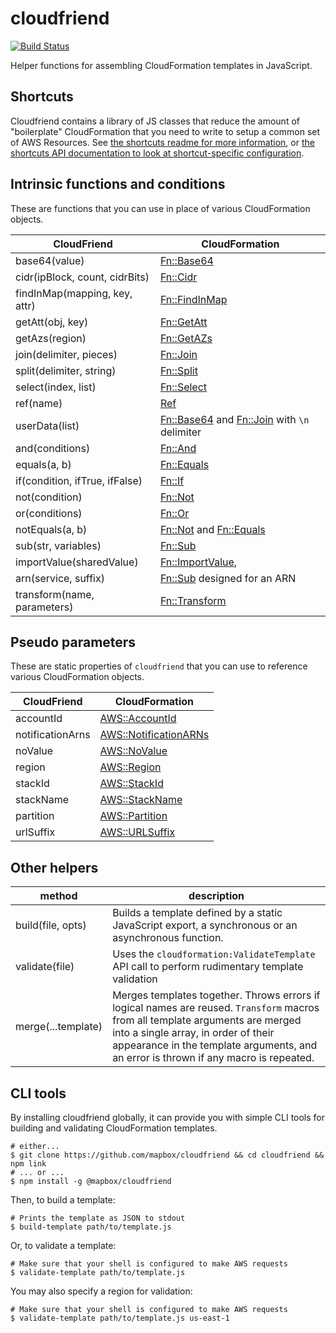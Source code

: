 # cloudfriend

[![Build Status](https://travis-ci.com/mapbox/cloudfriend.svg?branch=master)](https://travis-ci.com/mapbox/cloudfriend)

Helper functions for assembling CloudFormation templates in JavaScript.

## Shortcuts

Cloudfriend contains a library of JS classes that reduce the amount of "boilerplate" CloudFormation that you need to write to setup a common set of AWS Resources. See [the shortcuts readme for more information](./lib/shortcuts/readme.md), or [the shortcuts API documentation to look at shortcut-specific configuration](./lib/shortcuts/api.md).

## Intrinsic functions and conditions

These are functions that you can use in place of various CloudFormation objects.

CloudFriend | CloudFormation
--- | ---
base64(value) | [Fn::Base64](http://docs.aws.amazon.com/AWSCloudFormation/latest/UserGuide/intrinsic-function-reference-base64.html)
cidr(ipBlock, count, cidrBits) | [Fn::Cidr](https://docs.aws.amazon.com/AWSCloudFormation/latest/UserGuide/intrinsic-function-reference-cidr.html)
findInMap(mapping, key, attr) | [Fn::FindInMap](http://docs.aws.amazon.com/AWSCloudFormation/latest/UserGuide/intrinsic-function-reference-findinmap.html)
getAtt(obj, key) | [Fn::GetAtt](http://docs.aws.amazon.com/AWSCloudFormation/latest/UserGuide/intrinsic-function-reference-getatt.html)
getAzs(region) | [Fn::GetAZs](http://docs.aws.amazon.com/AWSCloudFormation/latest/UserGuide/intrinsic-function-reference-getavailabilityzones.html)
join(delimiter, pieces) | [Fn::Join](http://docs.aws.amazon.com/AWSCloudFormation/latest/UserGuide/intrinsic-function-reference-join.html)
split(delimiter, string) | [Fn::Split](https://docs.aws.amazon.com/AWSCloudFormation/latest/UserGuide/intrinsic-function-reference-split.html)
select(index, list) | [Fn::Select](http://docs.aws.amazon.com/AWSCloudFormation/latest/UserGuide/intrinsic-function-reference-select.html)
ref(name) | [Ref](http://docs.aws.amazon.com/AWSCloudFormation/latest/UserGuide/intrinsic-function-reference-ref.html)
userData(list) | [Fn::Base64](http://docs.aws.amazon.com/AWSCloudFormation/latest/UserGuide/intrinsic-function-reference-base64.html) and [Fn::Join](http://docs.aws.amazon.com/AWSCloudFormation/latest/UserGuide/intrinsic-function-reference-join.html) with `\n` delimiter
and(conditions) | [Fn::And](http://docs.aws.amazon.com/AWSCloudFormation/latest/UserGuide/intrinsic-function-reference-conditions.html#d0e121706)
equals(a, b) | [Fn::Equals](http://docs.aws.amazon.com/AWSCloudFormation/latest/UserGuide/intrinsic-function-reference-conditions.html#d0e121788)
if(condition, ifTrue, ifFalse) | [Fn::If](http://docs.aws.amazon.com/AWSCloudFormation/latest/UserGuide/intrinsic-function-reference-conditions.html#d0e121863)
not(condition) | [Fn::Not](http://docs.aws.amazon.com/AWSCloudFormation/latest/UserGuide/intrinsic-function-reference-conditions.html#d0e122042)
or(conditions) | [Fn::Or](http://docs.aws.amazon.com/AWSCloudFormation/latest/UserGuide/intrinsic-function-reference-conditions.html#d0e122130)
notEquals(a, b) | [Fn::Not](http://docs.aws.amazon.com/AWSCloudFormation/latest/UserGuide/intrinsic-function-reference-conditions.html#d0e122042) and [Fn::Equals](http://docs.aws.amazon.com/AWSCloudFormation/latest/UserGuide/intrinsic-function-reference-conditions.html#d0e121788)
sub(str, variables) | [Fn::Sub](http://docs.aws.amazon.com/AWSCloudFormation/latest/UserGuide/intrinsic-function-reference-sub.html)
importValue(sharedValue) | [Fn::ImportValue](http://docs.aws.amazon.com/AWSCloudFormation/latest/UserGuide/intrinsic-function-reference-importvalue.html),
arn(service, suffix) | [Fn::Sub](http://docs.aws.amazon.com/AWSCloudFormation/latest/UserGuide/intrinsic-function-reference-sub.html) designed for an ARN
transform(name, parameters) | [Fn::Transform](https://docs.aws.amazon.com/AWSCloudFormation/latest/UserGuide/intrinsic-function-reference-transform.html)

## Pseudo parameters

These are static properties of `cloudfriend` that you can use to reference various CloudFormation objects.

CloudFriend | CloudFormation
--- | ---
accountId | [AWS::AccountId](http://docs.aws.amazon.com/AWSCloudFormation/latest/UserGuide/pseudo-parameter-reference.html)
notificationArns | [AWS::NotificationARNs](http://docs.aws.amazon.com/AWSCloudFormation/latest/UserGuide/pseudo-parameter-reference.html)
noValue | [AWS::NoValue](http://docs.aws.amazon.com/AWSCloudFormation/latest/UserGuide/pseudo-parameter-reference.html)
region | [AWS::Region](http://docs.aws.amazon.com/AWSCloudFormation/latest/UserGuide/pseudo-parameter-reference.html)
stackId | [AWS::StackId](http://docs.aws.amazon.com/AWSCloudFormation/latest/UserGuide/pseudo-parameter-reference.html)
stackName | [AWS::StackName](http://docs.aws.amazon.com/AWSCloudFormation/latest/UserGuide/pseudo-parameter-reference.html)
partition | [AWS::Partition](https://docs.aws.amazon.com/AWSCloudFormation/latest/UserGuide/pseudo-parameter-reference.html#cfn-pseudo-param-partition)
urlSuffix | [AWS::URLSuffix](https://docs.aws.amazon.com/AWSCloudFormation/latest/UserGuide/pseudo-parameter-reference.html#cfn-pseudo-param-urlsuffix)


## Other helpers

method | description
--- | ---
build(file, opts) | Builds a template defined by a static JavaScript export, a synchronous or an asynchronous function.
validate(file) | Uses the `cloudformation:ValidateTemplate` API call to perform rudimentary template validation
merge(...template) | Merges templates together. Throws errors if logical names are reused. `Transform` macros from all template arguments are merged into a single array, in order of their appearance in the template arguments, and an error is thrown if any macro is repeated.

## CLI tools

By installing cloudfriend globally, it can provide you with simple CLI tools for building and validating CloudFormation templates.

```
# either...
$ git clone https://github.com/mapbox/cloudfriend && cd cloudfriend && npm link
# ... or ...
$ npm install -g @mapbox/cloudfriend
```

Then, to build a template:

```
# Prints the template as JSON to stdout
$ build-template path/to/template.js
```

Or, to validate a template:

```
# Make sure that your shell is configured to make AWS requests
$ validate-template path/to/template.js
```

You may also specify a region for validation:

```
# Make sure that your shell is configured to make AWS requests
$ validate-template path/to/template.js us-east-1
```
